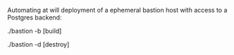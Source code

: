 Automating at will deployment of a ephemeral bastion host with access to a Postgres backend:

./bastion -b   [build]

./bastion -d   [destroy]
